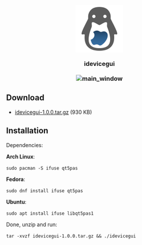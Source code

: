 <h3 align="center">
    <img src="icons/512x512.png" width="128" height="128" alt="idevicegui_icon" align="center"/>
    <br><br>
    idevicegui
    <br><br>
    <img src="https://helltar.com/projects/idevicegui/screenshots/screenshot_28082022_193141-1.png" alt="main_window"/>
</h3>

Download
--------

- [idevicegui-1.0.0.tar.gz](https://github.com/Helltar/idevicegui/releases/download/v1.0.0/idevicegui-1.0.0.tar.gz) (930 KB)

Installation
------------

Dependencies:

**Arch Linux**:

```
sudo pacman -S ifuse qt5pas
```

**Fedora**:

```
sudo dnf install ifuse qt5pas
```

**Ubuntu**:

```
sudo apt install ifuse libqt5pas1
```

Done, unzip and run:

```
tar -xvzf idevicegui-1.0.0.tar.gz && ./idevicegui
```
